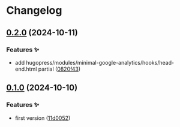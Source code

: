 # Changelog

## [0.2.0](https://github.com/hugomods/minimal-google-analytics/compare/v0.1.0...v0.2.0) (2024-10-11)


### Features ✨

* add hugopress/modules/minimal-google-analytics/hooks/head-end.html partial ([0820f43](https://github.com/hugomods/minimal-google-analytics/commit/0820f431520c88894c0c91d3f07231f65979fffd))

## [0.1.0](https://github.com/hugomods/minimal-google-analytics/compare/v0.0.1...v0.1.0) (2024-10-10)


### Features ✨

* first version ([11d0052](https://github.com/hugomods/minimal-google-analytics/commit/11d0052e4a65585abc506198b1ac73cf3d424808))
